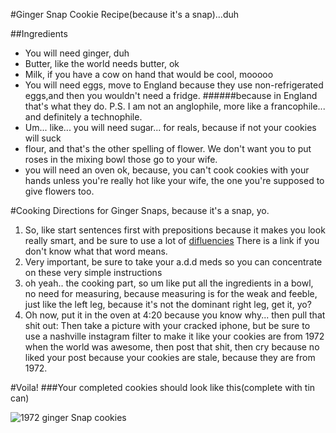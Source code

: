 #Ginger Snap Cookie Recipe(because it's a snap)...duh

##Ingredients

* You will need ginger, duh
* Butter, like the world needs butter, ok
* Milk, if you have a cow on hand that would be cool, mooooo
* You will need eggs, move to England because they use non-refrigerated eggs,and then you wouldn't need a fridge. 
######because in England that's what they do. P.S. I am not an anglophile, more like a francophile... and definitely a technophile.  
* Um... like... you will need sugar... for reals, because if not your cookies will suck
* flour, and that's the other spelling of flower. We don't want you to put roses in the mixing bowl those go to your wife.
* you will need an oven ok, because, you can't cook cookies with your hands unless you're really hot like your wife, the one you're supposed to give flowers too.


#Cooking Directions for Ginger Snaps, because it's a snap, yo.

1. So, like start sentences first with prepositions because it makes you look really smart, and be sure to use a lot of [difluencies](https://en.wikipedia.org/wiki/Speech_disfluency) There is a link if you don't know what that word means. 
2. Very important, be sure to take your a.d.d meds so you can concentrate on these very simple instructions
3. oh yeah.. the cooking part, so um like put all the ingredients in a bowl, no need for measuring, because measuring is for the weak and feeble, just like the left leg, because it's not the dominant right leg, get it, yo?
4. Oh now, put it in the oven at 4:20 because you know why... then pull that shit out: Then take a picture with your cracked iphone, but be sure to use a nashville instagram filter to make it like your cookies are from 1972 when the world was awesome, then post that shit, then cry because no liked your post because your cookies are stale, because they are from 1972.

#Voila!
###Your completed cookies should look like this(complete with tin can)


![1972 ginger Snap cookies](https://images-na.ssl-images-amazon.com/images/I/5158KAb98zL.jpg)
